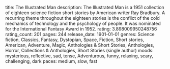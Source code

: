title: The Illustrated Man
description: The Illustrated Man is a 1951 collection of eighteen science fiction short stories by American writer Ray Bradbury. A recurring theme throughout the eighteen stories is the conflict of the cold mechanics of technology and the psychology of people. It was nominated for the International Fantasy Award in 1952.
rating: 3.898009950248756
rating_count: 201
pages: 244
release_date: 1901-01-01
genres: Science fiction, Classics, Fantasy, Dystopian, Space, Fiction, Short stories, American, Adventure, Magic, Anthologies & Short Stories, Anthologies, Horror, Collections & Anthologies, Short Stories (single author)
moods: mysterious, reflective, sad, tense, Adventurous, funny, relaxing, scary, challenging, dark
paces: medium, slow, fast